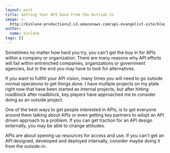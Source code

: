 ```yaml
---
layout: post
title: Getting Your API Done From the Outside-In
image: >-
  http://kinlane-productions2.s3.amazonaws.com/api-evangelist-site/blog/bw-inside-out.png
author:
  name: kinlane
tags: []
---
```

Sometimes no matter how hard you try, you can't get the buy in for APIs within a company or organization. There are many reasons why API efforts will fail within entrenched companies, organizations or government agencies, but in the end you may have to look for alternatives.

If you want to fullfill your API vision, many times you will need to go outside normal operations to get things done. I have multiple projects on my plate right now that have been started as internal projects, but after hitting roadblock after roadblock, key players have approached me to consider doing as an outside project.

One of the best ways to get people interested in APIs, is to get everyone around them talking about APIs or even getting key partners to adopt an API driven approach to a problem. If you can get traction for an API design externally, you may be able to change attitudes.

APIs are about opening up resources for access and use. If you can't get an API designed, developed and deployed internally, consider maybe doing it from the outside-in.